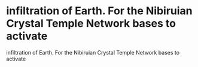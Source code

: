 # infiltration of   Earth. For the Nibiruian Crystal Temple Network bases to activate

infiltration of   Earth. For the Nibiruian Crystal Temple Network bases to activate